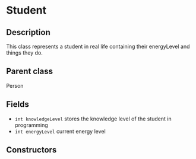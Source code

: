 # Student

## Description
This class represents a student in real life containing their energyLevel and things they do.

## Parent class
Person

## Fields

* `int knowledgeLevel` stores the knowledge level of the student in programming
* `int energyLevel` current energy level

## Constructors



